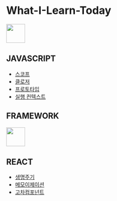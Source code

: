 # What-I-Learn-Today


<img src="https://miro.medium.com/v2/resize:fit:720/format:webp/1*f5NxsWhcLjKe4GYjw74adg.png"  width="50"/>

## JAVASCRIPT

- [스코프](javascript/scope.md)
- [클로저](javascript/closure.md)
- [프로토타입](javascript/prototype.md)
- [실행 컨텍스트](javascript/execution_context.md)



## FRAMEWORK

<img src="https://upload.wikimedia.org/wikipedia/commons/thumb/a/a7/React-icon.svg/1200px-React-icon.svg.png"  width="50" />

## REACT
- [생명주기](react/life_cycle.md)
- [메모이제이션](react/memoization.md)
- [고차컴포넌트](react/higher_order_component.md) 
